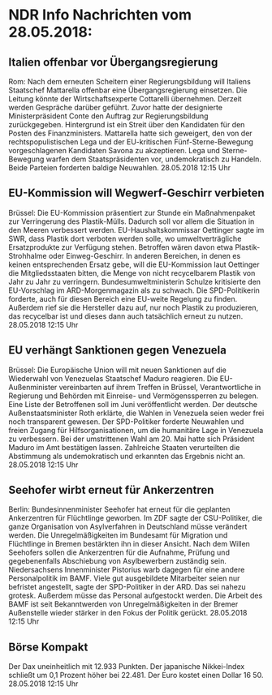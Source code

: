# NDR Info Nachrichten vom 28.05.2018:


## Italien offenbar vor Übergangsregierung
Rom: Nach dem erneuten Scheitern einer Regierungsbildung will Italiens Staatschef Mattarella offenbar eine Übergangsregierung einsetzen. Die Leitung könnte der Wirtschaftsexperte Cottarelli übernehmen. Derzeit werden Gespräche darüber geführt. Zuvor hatte der designierte Ministerpräsident Conte den Auftrag zur Regierungsbildung zurückgegeben. Hintergrund ist ein Streit über den Kandidaten für den Posten des Finanzministers. Mattarella hatte sich geweigert, den von der rechtspopulistischen Lega und der EU-kritischen Fünf-Sterne-Bewegung vorgeschlagenen Kandidaten Savona zu akzeptieren. Lega und Sterne-Bewegung warfen dem Staatspräsidenten vor, undemokratisch zu Handeln. Beide Parteien forderten baldige Neuwahlen. 28.05.2018 12:15 Uhr 

## EU-Kommission will Wegwerf-Geschirr verbieten
Brüssel: Die EU-Kommission präsentiert zur Stunde ein Maßnahmenpaket zur Verringerung des Plastik-Mülls. Dadurch soll vor allem die Situation in den Meeren verbessert werden. EU-Haushaltskommissar Oettinger sagte im SWR, dass Plastik dort verboten werden solle, wo umweltverträgliche Ersatzprodukte zur Verfügung stehen. Betroffen wären davon etwa Plastik-Strohhalme oder Einweg-Geschirr. In anderen Bereichen, in denen es keinen entsprechenden Ersatz gebe, will die EU-Kommission laut Oettinger die Mitgliedsstaaten bitten, die Menge von nicht recycelbarem Plastik von Jahr zu Jahr zu verringern. Bundesumweltministerin Schulze kritisierte den EU-Vorschlag im ARD-Morgenmagazin als zu schwach. Die SPD-Politikerin forderte, auch für diesen Bereich eine EU-weite Regelung zu finden. Außerdem rief sie die Hersteller dazu auf, nur noch Plastik zu produzieren, das recycelbar ist und dieses dann auch tatsächlich erneut zu nutzen. 28.05.2018 12:15 Uhr 

## EU verhängt Sanktionen gegen Venezuela
Brüssel: Die Europäische Union will mit neuen Sanktionen auf die Wiederwahl von Venezuelas Staatschef Maduro reagieren. Die EU-Außenminister vereinbarten auf ihrem Treffen in Brüssel, Verantwortliche in Regierung und Behörden mit Einreise- und Vermögenssperren zu belegen. Eine Liste der Betroffenen soll im Juni veröffentlicht werden. Der deutsche Außenstaatsminister Roth erklärte, die Wahlen in Venezuela seien weder frei noch transparent gewesen. Der SPD-Politiker forderte Neuwahlen und freien Zugang für Hilfsorganisationen, um die humanitäre Lage in Venezuela zu verbessern. Bei der umstrittenen Wahl am 20. Mai hatte sich Präsident Maduro im Amt bestätigen lassen. Zahlreiche Staaten verurteilten die Abstimmung als undemokratisch und erkannten das Ergebnis nicht an. 28.05.2018 12:15 Uhr 

## Seehofer wirbt erneut für Ankerzentren
Berlin: Bundesinnenminister Seehofer hat erneut für die geplanten Ankerzentren für Flüchtlinge geworben. Im ZDF sagte der CSU-Politiker, die ganze Organisation von Asylverfahren in Deutschland müsse verändert werden. Die Unregelmäßigkeiten im Bundesamt für Migration und Flüchtlinge in Bremen bestärkten ihn in dieser Ansicht. Nach dem Willen Seehofers sollen die Ankerzentren für die Aufnahme, Prüfung und gegebenenfalls Abschiebung von Asylbewerbern zuständig sein. Niedersachsens Innenminister Pistorius warb dagegen für eine andere Personalpolitik im BAMF. Viele gut ausgebildete Mitarbeiter seien nur befristet angestellt, sagte der SPD-Politiker in der ARD. Das sei nahezu grotesk. Außerdem müsse das Personal aufgestockt werden. Die Arbeit des BAMF ist seit Bekanntwerden von Unregelmäßigkeiten in der Bremer Außenstelle wieder stärker in den Fokus der Politik gerückt. 28.05.2018 12:15 Uhr 

## Börse Kompakt
Der Dax uneinheitlich mit 12.933 Punkten. Der japanische Nikkei-Index schließt um 0,1 Prozent höher bei 22.481. Der Euro kostet einen Dollar 16 50. 28.05.2018 12:15 Uhr 
